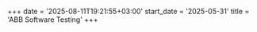 +++
date = '2025-08-11T19:21:55+03:00'
start_date = '2025-05-31'
title = 'ABB Software Testing'
+++
